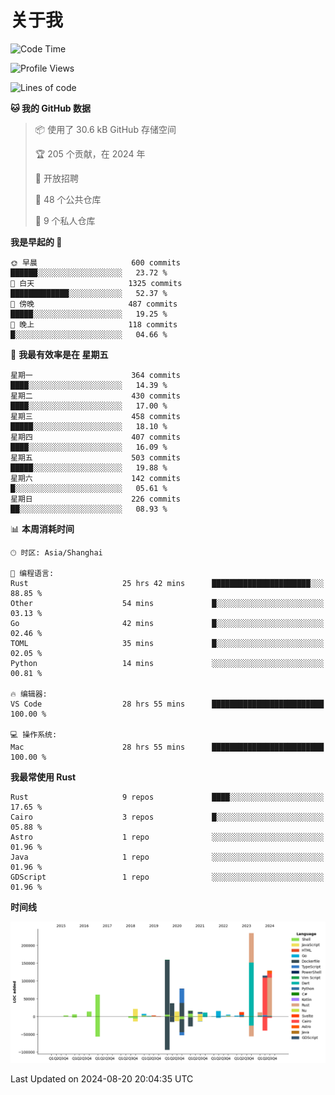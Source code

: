# 关于我

<!--START_SECTION:waka-->
![Code Time](http://img.shields.io/badge/Code%20Time-3%2C066%20hrs%2036%20mins-blue)

![Profile Views](http://img.shields.io/badge/%E4%B8%AA%E4%BA%BA%E8%B5%84%E6%96%99%E8%A7%82%E7%9C%8B%E6%AC%A1%E6%95%B0-0-blue)

![Lines of code](https://img.shields.io/badge/%E4%BB%8E%E3%80%8CHello%20World%E3%80%8D%E8%B5%B7%E6%88%91%E5%B7%B2%E7%BB%8F%E5%86%99%E4%BA%86-972.3%20thousand%20%E8%A1%8C%E4%BB%A3%E7%A0%81-blue)

**🐱 我的 GitHub 数据** 

> 📦  使用了 30.6 kB GitHub 存储空间 
 > 
> 🏆 205 个贡献，在 2024 年
 > 
> 💼 开放招聘
 > 
> 📜 48 个公共仓库 
 > 
> 🔑 9 个私人仓库 
 > 
**我是早起的 🐤** 

```text
🌞 早晨                     600 commits         ██████░░░░░░░░░░░░░░░░░░░   23.72 % 
🌆 白天                     1325 commits        █████████████░░░░░░░░░░░░   52.37 % 
🌃 傍晚                     487 commits         █████░░░░░░░░░░░░░░░░░░░░   19.25 % 
🌙 晚上                     118 commits         █░░░░░░░░░░░░░░░░░░░░░░░░   04.66 % 
```
📅 **我最有效率是在 星期五** 

```text
星期一                      364 commits         ████░░░░░░░░░░░░░░░░░░░░░   14.39 % 
星期二                      430 commits         ████░░░░░░░░░░░░░░░░░░░░░   17.00 % 
星期三                      458 commits         █████░░░░░░░░░░░░░░░░░░░░   18.10 % 
星期四                      407 commits         ████░░░░░░░░░░░░░░░░░░░░░   16.09 % 
星期五                      503 commits         █████░░░░░░░░░░░░░░░░░░░░   19.88 % 
星期六                      142 commits         █░░░░░░░░░░░░░░░░░░░░░░░░   05.61 % 
星期日                      226 commits         ██░░░░░░░░░░░░░░░░░░░░░░░   08.93 % 
```


📊 **本周消耗时间** 

```text
🕑︎ 时区: Asia/Shanghai

💬 编程语言: 
Rust                     25 hrs 42 mins      ██████████████████████░░░   88.85 % 
Other                    54 mins             █░░░░░░░░░░░░░░░░░░░░░░░░   03.13 % 
Go                       42 mins             █░░░░░░░░░░░░░░░░░░░░░░░░   02.46 % 
TOML                     35 mins             █░░░░░░░░░░░░░░░░░░░░░░░░   02.05 % 
Python                   14 mins             ░░░░░░░░░░░░░░░░░░░░░░░░░   00.81 % 

🔥 编辑器: 
VS Code                  28 hrs 55 mins      █████████████████████████   100.00 % 

💻 操作系统: 
Mac                      28 hrs 55 mins      █████████████████████████   100.00 % 
```

**我最常使用 Rust** 

```text
Rust                     9 repos             ████░░░░░░░░░░░░░░░░░░░░░   17.65 % 
Cairo                    3 repos             █░░░░░░░░░░░░░░░░░░░░░░░░   05.88 % 
Astro                    1 repo              ░░░░░░░░░░░░░░░░░░░░░░░░░   01.96 % 
Java                     1 repo              ░░░░░░░░░░░░░░░░░░░░░░░░░   01.96 % 
GDScript                 1 repo              ░░░░░░░░░░░░░░░░░░░░░░░░░   01.96 % 
```



**时间线**

![Lines of Code chart](https://raw.githubusercontent.com/catusax/catusax/master/assets/bar_graph.png)


 Last Updated on 2024-08-20 20:04:35 UTC
<!--END_SECTION:waka-->
